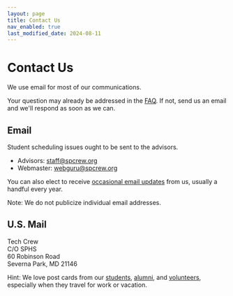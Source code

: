 ```yaml
---
layout: page
title: Contact Us
nav_enabled: true
last_modified_date: 2024-08-11
---
```


# Contact Us

We use email for most of our communications.

Your question may already be addressed in the [FAQ](faq.html). If not, send us an email and we'll respond as soon as we can.

## Email

Student scheduling issues ought to be sent to the advisors.

* Advisors: [staff@spcrew.org](mailto:staff@spcrew.org)
* Webmaster: [webguru@spcrew.org](mailto:webguru@spcrew.org)

You can also elect to receive [occasional email updates](mailto:crew-announce+subscribe@googlegroups.com) from us, usually a handful every year.

Note: We do not publicize individual email addresses.

## U.S. Mail

Tech Crew  
C/O SPHS  
60 Robinson Road  
Severna Park, MD 21146

Hint: We love post cards from our [students](students.html), [alumni](alumni.html), and [volunteers](volunteers.html), especially when they travel for work or vacation.

<!-- EOF -->
